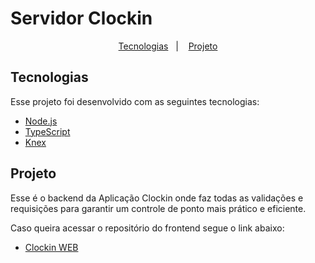 # Servidor Clockin

<p align="center">
  <a href="#-tecnologias">Tecnologias</a>&nbsp;&nbsp;&nbsp;|&nbsp;&nbsp;&nbsp;
  <a href="#-projeto">Projeto</a>
</p>

## Tecnologias

Esse projeto foi desenvolvido com as seguintes tecnologias:

- [Node.js](https://nodejs.org/en/)
- [TypeScript](https://www.typescriptlang.org/)
- [Knex](http://knexjs.org/)

## Projeto

Esse é o backend da Aplicação Clockin onde faz todas as validações e requisições para garantir um controle de ponto mais prático e eficiente.

Caso queira acessar o repositório do frontend segue o link abaixo:
- [Clockin WEB](https://https://github.com/theuncontrol/clockin-web)
